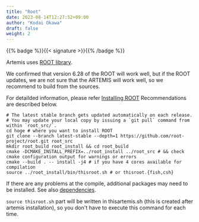 ```yaml
---
title: "Root"
date: 2023-08-14T12:27:52+09:00
author: "Kodai Okawa"
draft: false
weight: 2
---
```


{{% badge %}}{{< signature >}}{{% /badge %}}

Artemis uses [ROOT library](https://root.cern/).

We confirmed that version 6.28 of the ROOT will work well, but if the ROOT updates, we are not sure that the ARTEMIS will work well, 
so we recommend to build from the sources.

For detailded information, please refer [Installing ROOT](https://root.cern/install/)
Recommendations are described below.

```shell
# The latest stable branch gets updated automatically on each release.
# You may update your local copy by issuing a `git pull` command from within `root_src/`.
cd hoge # where you want to install ROOT
git clone --branch latest-stable --depth=1 https://github.com/root-project/root.git root_src
mkdir root_build root_install && cd root_build
cmake -DCMAKE_INSTALL_PREFIX=../root_install ../root_src # && check cmake configuration output for warnings or errors
cmake --build . -- install -j4 # if you have 4 cores available for compilation
source ../root_install/bin/thisroot.sh # or thisroot.{fish,csh}
```

If there are any problems at the compile, additional packages may need to be installed.
See also [dependencies](https://root.cern/install/dependencies/).

`source thisroot.sh` part will be written in thisartemis.sh (this is created after artemis installation), 
so you don't have to execute this command for each time.
